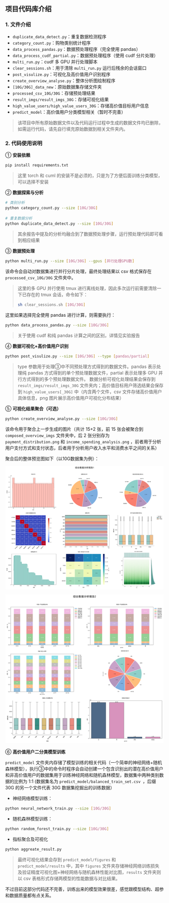 ## 项目代码库介绍

### 1. 文件介绍

- `duplicate_data_detect.py`：重复数据检测程序
- `category_count.py`：购物类别统计程序
- `data_process_pandas.py`：数据预处理程序（完全使用 pandas）
- `data_process_cudf_partial.py`：数据预处理程序（使用 cudf 分片处理）
- `multi_run.py`：cudf 多 GPU 并行处理脚本
- `clear_sessions.sh`：用于清除 `multi_run.py` 运行后残余的会话窗口
- `post_visulize.py`：可视化及高价值用户识别程序
- `create_overview_analyse.py`：整体分析图绘制程序
- `[10G/30G]_data_new`：原始数据集存储文件夹
- `processed_csv_10G/30G`：存储预处理结果
- `result_imgs/result_imgs_30G`：存储可视化结果
- `high_value_users/high_value_users_30G`：存储高价值目标用户信息
- `predict_model`：高价值用户分类模型相关（暂时不完善）

> 该项目中所有原始数据文件以及代码运行过程中生成的数据文件均已删除，如需运行代码，请先自行填充原始数据到相关文件夹内。

### 2. 代码使用说明

① **安装依赖**

```bash
pip install requirements.txt
```

>这里 torch 和 cuml 的安装不是必须的，只是为了方便后面训练分类模型，可以选择不安装

② **数据探索与分析**

```bash
# 类别分析
python category_count.py --size [10G/30G]

# 重复数据分析
python duplicate_data_detect.py --size [10G/30G]
```

> 其余报告中提及的分析均融合到了数据预处理步骤，运行预处理代码即可看到相应结果

③ **数据预处理**

```bash
python multi_run.py --size [10G/30G] --gpus [并行处理GPU数]
```

该命令会自动对数据集进行并行分片处理，最终处理结果以 csv 格式保存在 `processed_csv_10G/30G` 文件夹中。

>  这里的多 GPU 并行使用 tmux 进行离线处理，因此多次运行前需要清除一下已存在的 tmux 会话，命令如下：
>
> ```bash
> sh clear_sessions.sh [10G/30G]
> ```

这里如果选择完全使用 pandas 进行计算，则需要执行：

```bash
python data_process_pandas.py --size [10G/30G]
```

> 关于使用 cudf 和纯 pandas 计算之间的区别，详情见实验报告

④ **数据可视化+高价值用户识别**

```bash
python post_visulize.py --size [10G/30G] --type [pandas/partial]
```
> type 参数用于处理③中不同预处理方式得到的数据文件。pandas 表示处理纯 pandas 方式得到的单个预处理数据文件，partial 表示处理多 GPU 并行方式得到的多个预处理数据文件。
数据分析可视化处理结果会保存到 `result_imgs/result_imgs_30G` 文件夹内；高价值目标用户筛选结果会保存到 `high_value_users[_30G]` 中（内含两个文件，csv 文件存储高价值用户具体信息，png 图片展示高价值用户可视化分布结果）

⑤ **可视化结果聚合（可选）**

```bash
python create_overview_analyse.py --size [10G/30G]
```

该命令用于聚合上一步生成的图片（共计 15+2 张，前 15 张会被聚合到 `composed_overview_imgs` 文件夹中，后 2 张分别存为 `payment_distribution.png` 和 `income_spending_analysis.png` ，前者用于分析用户支付方式和支付状态，后者用于分析用户收入水平和消费水平之间的关系）

聚合后的整体预览图如下（以10G数据集为例）：

![综合分析图](composed_overview_imgs/overview_analysis1.png)



![综合分析图2](composed_overview_imgs/overview_analysis2.png)

⑥ **高价值用户二分类模型训练**

`predict_model` 文件夹内存储了模型训练的相关代码（一个简单的神经网络+随机森林模型），执行③中的命令时程序会自动创建一个包含识别出的潜在高价值用户和非高价值用户的数据集用于训练神经网络和随机森林模型，数据集中两种类别数据的比例为 1:1 (数据集名为  `predict_model/balanced_train_set.csv `，后缀 30G 的另一个文件代表 30G 数据集挖掘出的训练数据）

- 神经网络模型训练：

```bash
python neural_network_train.py --size [10G/30G]
```

- 随机森林模型训练：

```bash
python random_forest_train.py --size [10G/30G]
```

- 指标聚合及可视化

```bash
python aggreate_result.py
```

> 最终可视化结果会存到  `predict_model/figures`  和  `predict_model/results`  中，其中 `figures` 文件夹存储神经网络训练损失及验证精度可视化图+神经网络与随机森林性能对比图，`results` 文件夹则以 csv 表格形式存储两模型的性能数据与对比结果。

不过目前这部分代码还不完善，训练出来的模型效果很差，感觉跟模型结构、超参和数据质量都有点关系。
